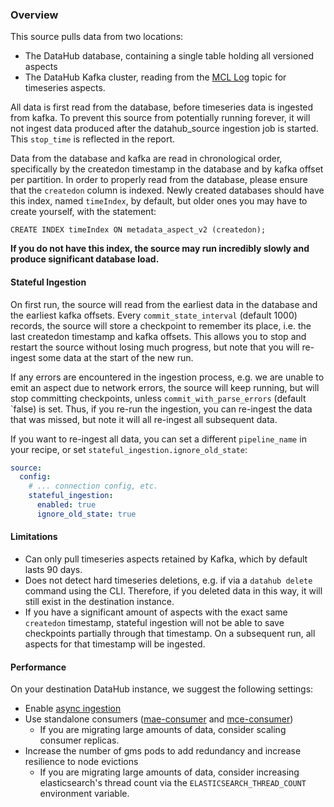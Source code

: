 ### Overview

This source pulls data from two locations:
- The DataHub database, containing a single table holding all versioned aspects
- The DataHub Kafka cluster, reading from the [MCL Log](../../../../docs/what/mxe.md#metadata-change-log-mcl)
topic for timeseries aspects.

All data is first read from the database, before timeseries data is ingested from kafka.
To prevent this source from potentially running forever, it will not ingest data produced after the
datahub_source ingestion job is started. This `stop_time` is reflected in the report.

Data from the database and kafka are read in chronological order, specifically by the
createdon timestamp in the database and by kafka offset per partition. In order to
properly read from the database, please ensure that the `createdon` column is indexed.
Newly created databases should have this index, named `timeIndex`, by default, but older
ones you may have to create yourself, with the statement:

```
CREATE INDEX timeIndex ON metadata_aspect_v2 (createdon);
```

**If you do not have this index, the source may run incredibly slowly and produce
significant database load.**

#### Stateful Ingestion
On first run, the source will read from the earliest data in the database and the earliest
kafka offsets. Every `commit_state_interval` (default 1000) records, the source will store
a checkpoint to remember its place, i.e. the last createdon timestamp and kafka offsets.
This allows you to stop and restart the source without losing much progress, but note that
you will re-ingest some data at the start of the new run.

If any errors are encountered in the ingestion process, e.g. we are unable to emit an aspect
due to network errors, the source will keep running, but will stop committing checkpoints,
unless `commit_with_parse_errors` (default `false) is set. Thus, if you re-run the ingestion,
you can re-ingest the data that was missed, but note it will all re-ingest all subsequent data.

If you want to re-ingest all data, you can set a different `pipeline_name` in your recipe,
or set `stateful_ingestion.ignore_old_state`:

```yaml
source:
  config:
    # ... connection config, etc.
    stateful_ingestion:
      enabled: true
      ignore_old_state: true
```

#### Limitations
- Can only pull timeseries aspects retained by Kafka, which by default lasts 90 days.
- Does not detect hard timeseries deletions, e.g. if via a `datahub delete` command using the CLI.
Therefore, if you deleted data in this way, it will still exist in the destination instance.
- If you have a significant amount of aspects with the exact same `createdon` timestamp,
stateful ingestion will not be able to save checkpoints partially through that timestamp.
On a subsequent run, all aspects for that timestamp will be ingested.

#### Performance
On your destination DataHub instance, we suggest the following settings:
- Enable [async ingestion](../../../../docs/deploy/environment-vars.md#ingestion)
- Use standalone consumers
([mae-consumer](../../../../metadata-jobs/mae-consumer-job/README.md)
and [mce-consumer](../../../../metadata-jobs/mce-consumer-job/README.md))
  * If you are migrating large amounts of data, consider scaling consumer replicas.
- Increase the number of gms pods to add redundancy and increase resilience to node evictions
  * If you are migrating large amounts of data, consider increasing elasticsearch's
  thread count via the `ELASTICSEARCH_THREAD_COUNT` environment variable.
